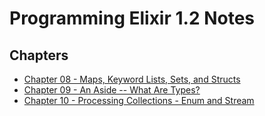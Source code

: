 # Programming Elixir 1.2 Notes

## Chapters

* [Chapter 08 - Maps, Keyword Lists, Sets, and Structs](chapter-8-maps-keyword-lists-sets-and-structs.md)
* [Chapter 09 - An Aside -- What Are Types?](chapter-9-an-aside-what-are-types.md)
* [Chapter 10 - Processing Collections - Enum and Stream](chapter-10-processing-collections.md)